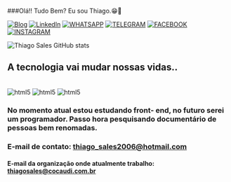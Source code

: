 ###Olá!! Tudo Bem? Eu sou Thiago.😁👋

[![Blog](https://img.shields.io/website-up-down-green-red/http/monip.org.svg)](https://github.com/iniciandoprogramador)
[![LinkedIn](https://img.shields.io/badge/LinkedIn-0077B5?style=for-the-badge&logo=linkedin&logoColor=white)](https://www.linkedin.com/in/thiago-henrique-07660316a/)
[![WHATSAPP](https://img.shields.io/badge/WhatsApp-25D366?style=for-the-badge&logo=whatsapp&logoColor=white)](https://web.whatsapp.com/+55349984164408)
[![TELEGRAM](	https://img.shields.io/badge/Telegram-2CA5E0?style=for-the-badge&logo=telegram&logoColor=white)](https://web.telegram.org/z/+5534998164408)
[![FACEBOOK](https://img.shields.io/badge/Facebook-1877F2?style=for-the-badge&logo=facebook&logoColor=white)](https://www.facebook.com/thiagohenrique.henrique.73)
[![INSTAGRAM](https://img.shields.io/badge/Instagram-E4405F?style=for-the-badge&logo=instagram&logoColor=white)](https://www.instagram.com/henriquealopra/)

![Thiago Sales GitHub stats](https://github-readme-stats.vercel.app/api?username=iniciandoprogramador&show_icons=true&theme=dracula)

## A tecnologia vai mudar nossas vidas..

<div style="display:inline_block"><br/>
    <img align="center" alt="html5" src="https://img.shields.io/badge/HTML5-E34F26?style=for-the-badge&logo=html5&logoColor=white"/>
    <img align="center" alt="html5" src="https://img.shields.io/badge/CSS-239120?&style=for-the-badge&logo=css3&logoColor=white"/>
    <img align="center" alt="html5" src="https://img.shields.io/badge/JavaScript-323330?style=for-the-badge&logo=javascript&logoColor=F7DF1E"/>
</div>

### No momento atual estou estudando front- end, no futuro serei um programador. Passo hora pesquisando documentário de pessoas bem renomadas.</br>
 
### E-mail de contato: thiago_sales2006@hotmail.com
#### E-mail da organização onde atualmente trabalho: thiagosales@cocaudi.com.br
